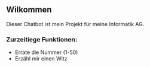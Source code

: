 ## Wilkommen
Dieser Chatbot ist mein Projekt für meine Informatik AG.

### Zurzeitiege Funktionen:
- Errate die Nummer (1-50)
- Erzähl mir einen Witz


